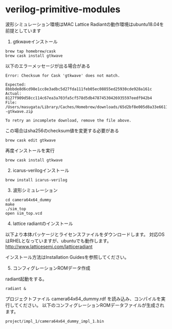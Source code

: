 # verilog-primitive-modules

波形シミュレーション環境はMAC
Lattice Radiantの動作環境はubuntu18.04を前提としています


1. gtkwaveインストール

```
brew tap homebrew/cask
brew cask install gtkwave
```

以下のエラーメッセージが出る場合がある

```
Error: Checksum for Cask 'gtkwave' does not match.

Expected: 8bbbde8d6cd98e1cc8e3adbc5d27fda111feb05ec08855ed25930cde928a161c
Actual:   8127f909d58cc114c67ea3a703fa5cf578d5db47874530426935597eedf942b4
File:     /Users/masugata/Library/Caches/Homebrew/downloads/65d2bf8e005d8a33e66110b9bdaa4a1b95f5276c302df78360988884537d6c1d--gtkwave.zip

To retry an incomplete download, remove the file above.
```

この場合はsha256のchecksum値を変更する必要がある

```
brew cask edit gtkwave
```

再度インストールを実行

```
brew cask install gtkwave
```


2. icarus-verilogインストール

```
brew install icarus-verilog
```


3. 波形シミュレーション

```
cd camera64x64_dummy
make
./sim_top
open sim_top.vcd
```


4. lattice radiantのインストール

以下より本体パッケージとライセンスファイルをダウンロードします。
対応OSはRHELとなっていますが、ubuntuでも動作します。
http://www.latticesemi.com/latticeradiant

インストール方法はInstallation Guidesを参照してください。


5. コンフィグレーションROMデータ作成

radiant起動をする。

```
radiant &
```

プロジェクトファイル camera64x64_dummy.rdf を読み込み、コンパイルを実行してください。
以下のコンフィグレーションROMデータファイルが生成されます。

```
project/impl_1/camera64x64_dummy_impl_1.bin
```

